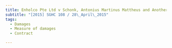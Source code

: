 ```yaml
---
title: Enholco Pte Ltd v Schonk, Antonius Martinus Mattheus and Another 
subtitle: "[2015] SGHC 108 / 28\_April\_2015"
tags:
  - Damages
  - Measure of damages
  - Contract

---
```


